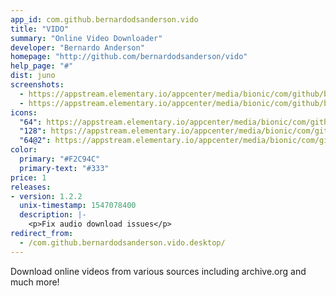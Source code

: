 ```yaml
---
app_id: com.github.bernardodsanderson.vido
title: "VIDO"
summary: "Online Video Downloader"
developer: "Bernardo Anderson"
homepage: "http://github.com/bernardodsanderson/vido"
help_page: "#"
dist: juno
screenshots:
  - https://appstream.elementary.io/appcenter/media/bionic/com/github/bernardodsanderson.vido/24E24E5B5F09337AF43C9083520B7BEE/screenshots/image-1_orig.png
  - https://appstream.elementary.io/appcenter/media/bionic/com/github/bernardodsanderson.vido/24E24E5B5F09337AF43C9083520B7BEE/screenshots/image-2_orig.png
icons:
  "64": https://appstream.elementary.io/appcenter/media/bionic/com/github/bernardodsanderson.vido/24E24E5B5F09337AF43C9083520B7BEE/icons/64x64/com.github.bernardodsanderson.vido_com.github.bernardodsanderson.vido.png
  "128": https://appstream.elementary.io/appcenter/media/bionic/com/github/bernardodsanderson.vido/24E24E5B5F09337AF43C9083520B7BEE/icons/128x128/com.github.bernardodsanderson.vido_com.github.bernardodsanderson.vido.png
  "64@2": https://appstream.elementary.io/appcenter/media/bionic/com/github/bernardodsanderson.vido/24E24E5B5F09337AF43C9083520B7BEE/icons/64x64@2/com.github.bernardodsanderson.vido_com.github.bernardodsanderson.vido.png
color:
  primary: "#F2C94C"
  primary-text: "#333"
price: 1
releases:
- version: 1.2.2
  unix-timestamp: 1547078400
  description: |-
    <p>Fix audio download issues</p>
redirect_from:
  - /com.github.bernardodsanderson.vido.desktop/
---
```


<p>Download online videos from various sources including archive.org and much more!</p>